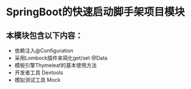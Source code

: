 # SpringBoot的快速启动脚手架项目模块
## 本模块包含以下内容：
- 依赖注入@Configuration
- 采用Lombock插件来简化get/set @Data
- 模板引擎Thymeleaf的基本使用方法
- 开发者工具 Devtools
- 模拟测试工具 Mock